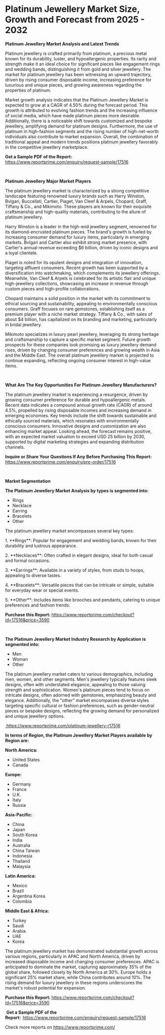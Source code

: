 <p><h1>Platinum Jewellery Market Size, Growth and Forecast from 2025 - 2032</h1></p><p><strong>Platinum Jewellery Market Analysis and Latest Trends</strong></p>
<p><p>Platinum jewellery is crafted primarily from platinum, a precious metal known for its durability, luster, and hypoallergenic properties. Its rarity and strength make it an ideal choice for significant pieces like engagement rings and wedding bands, distinguishing it from gold and silver jewellery. The market for platinum jewellery has been witnessing an upward trajectory, driven by rising consumer disposable income, increasing preference for luxurious and unique pieces, and growing awareness regarding the properties of platinum.</p><p>Market growth analysis indicates that the Platinum Jewellery Market is expected to grow at a CAGR of 4.50% during the forecast period. This growth is attributed to evolving fashion trends and the increasing influence of social media, which have made platinum pieces more desirable. Additionally, there is a noticeable shift towards customized and bespoke jewellery, amplifying demand for platinum designs. Furthermore, the use of platinum in high-fashion segments and the rising number of high-net-worth individuals also contribute to market expansion. Overall, the combination of traditional appeal and modern trends positions platinum jewellery favorably in the competitive jewellery marketplace.</p></p>
<p><strong>Get a Sample PDF of the Report:&nbsp;</strong> <a href="https://www.reportprime.com/enquiry/request-sample/17516?utm_campaign=3566&utm_medium=2&utm_source=Github&utm_content=ia&utm_term=18032025&utm_id=platinum-jewellery">https://www.reportprime.com/enquiry/request-sample/17516</a></p>
<p>&nbsp;</p>
<p><strong>Platinum Jewellery Major Market Players</strong></p>
<p><p>The platinum jewellery market is characterized by a strong competitive landscape featuring renowned luxury brands such as Harry Winston, Bvlgari, Buccellati, Cartier, Piaget, Van Cleef & Arpels, Chopard, Graff, Tiffany & Co., and Mikimoto. These players are known for their exquisite craftsmanship and high-quality materials, contributing to the allure of platinum jewellery.</p><p>Harry Winston is a leader in the high-end jewellery segment, renowned for its diamond-encrusted platinum pieces. The brand's growth is fueled by increasing consumer demand for luxury items, particularly in emerging markets. Bvlgari and Cartier also exhibit strong market presence, with Cartier's annual revenue exceeding $6 billion, driven by iconic designs and a loyal clientele.</p><p>Piaget is noted for its opulent designs and integration of innovation, targeting affluent consumers. Recent growth has been supported by a diversification into watchmaking, which complements its jewellery offerings. Meanwhile, Van Cleef & Arpels is celebrated for its artistic flair and unique high-jewellery collections, showcasing an increase in revenue through custom pieces and high-profile collaborations.</p><p>Chopard maintains a solid position in the market with its commitment to ethical sourcing and sustainability, appealing to environmentally conscious consumers. Graff focuses on rare gemstones, establishing itself as a premium player with a niche market strategy. Tiffany & Co., with sales of about $4 billion, has capitalized on its branding and marketing, particularly in bridal jewellery.</p><p>Mikimoto specializes in luxury pearl jewellery, leveraging its strong heritage and craftsmanship to capture a specific market segment. Future growth prospects for these companies look promising as luxury jewellery demand rises, driven by changing consumer preferences and growing wealth in Asia and the Middle East. The overall platinum jewellery market is projected to continue expanding, reflecting ongoing consumer interest in high-value items.</p></p>
<p>&nbsp;</p>
<p><strong>What Are The Key Opportunities For Platinum Jewellery Manufacturers?</strong></p>
<p><p>The platinum jewellery market is experiencing a resurgence, driven by growing consumer preference for durable and hypoallergenic metals. Recent data indicates a compound annual growth rate (CAGR) of around 4.5%, propelled by rising disposable incomes and increasing demand in emerging economies. Key trends include the shift towards sustainable and ethically sourced materials, which resonates with environmentally conscious consumers. Innovative designs and customization are also enhancing market appeal. Looking ahead, the forecast remains positive, with an expected market valuation to exceed USD 25 billion by 2030, supported by digital marketing strategies and expanding distribution channels.</p></p>
<p><strong>Inquire or Share Your Questions If Any Before Purchasing This Report:</strong> <a href="https://www.reportprime.com/enquiry/pre-order/17516?utm_campaign=3566&utm_medium=2&utm_source=Github&utm_content=ia&utm_term=18032025&utm_id=platinum-jewellery">https://www.reportprime.com/enquiry/pre-order/17516</a></p>
<p>&nbsp;</p>
<p><strong>Market Segmentation</strong></p>
<p><strong>The Platinum Jewellery Market Analysis by types is segmented into:</strong></p>
<p><ul><li>Rings</li><li>Necklace</li><li>Earring</li><li>Bracelets</li><li>Other</li></ul></p>
<p><p>The platinum jewellery market encompasses several key types: </p><p>1. **Rings**: Popular for engagement and wedding bands, known for their durability and lustrous appearance.</p><p>2. **Necklaces**: Often crafted in elegant designs, ideal for both casual and formal occasions.</p><p>3. **Earrings**: Available in a variety of styles, from studs to hoops, appealing to diverse tastes.</p><p>4. **Bracelets**: Versatile pieces that can be intricate or simple, suitable for everyday wear or special events.</p><p>5. **Other**: Includes items like brooches and pendants, catering to unique preferences and fashion trends.</p></p>
<p><strong>Purchase this Report:&nbsp;</strong><a href="https://www.reportprime.com/checkout?id=17516&price=3590&utm_campaign=3566&utm_medium=2&utm_source=Github&utm_content=ia&utm_term=18032025&utm_id=platinum-jewellery">https://www.reportprime.com/checkout?id=17516&price=3590</a></p>
<p>&nbsp;</p>
<p><strong>The Platinum Jewellery Market Industry Research by Application is segmented into:</strong></p>
<p><ul><li>Men</li><li>Woman</li><li>Other</li></ul></p>
<p><p>The platinum jewellery market caters to various demographics, including men, women, and other segments. Men's jewellery typically features sleek designs, often with understated elegance, appealing to those valuing strength and sophistication. Women's platinum pieces tend to focus on intricate designs, often adorned with gemstones, emphasizing beauty and elegance. Additionally, the "other" market encompasses diverse styles targeting specific cultural or fashion preferences, such as gender-neutral pieces or bespoke designs, reflecting the growing demand for personalized and unique jewellery options.</p></p>
<p><a href="https://www.reportprime.com/platinum-jewellery-r17516?utm_campaign=3566&utm_medium=2&utm_source=Github&utm_content=ia&utm_term=18032025&utm_id=platinum-jewellery">&nbsp;https://www.reportprime.com/platinum-jewellery-r17516</a></p>
<p><strong>In terms of Region, the Platinum Jewellery Market Players available by Region are:</strong></p>
<p>
    <p> <strong> North America: </strong>
        <ul>
            <li>United States</li>
            <li>Canada</li>
        </ul>
        </p> 
    <p> <strong> Europe: </strong>
        <ul>
            <li>Germany</li>
            <li>France</li>
            <li>U.K.</li>
            <li>Italy</li>
            <li>Russia</li>
        </ul>
        </p> 
    <p> <strong> Asia-Pacific: </strong>
        <ul>
            <li>China</li>
            <li>Japan</li>
            <li>South Korea</li>
            <li>India</li>
            <li>Australia</li>
            <li>China Taiwan</li>
            <li>Indonesia</li>
            <li>Thailand</li>
            <li>Malaysia</li>
        </ul>
        </p> 
    <p> <strong> Latin America: </strong>
        <ul>
            <li>Mexico</li>
            <li>Brazil</li>
            <li>Argentina Korea</li>
            <li>Colombia</li>
        </ul>
        </p> 
    <p> <strong> Middle East & Africa: </strong>
        <ul>
            <li>Turkey</li>
            <li>Saudi</li>
            <li>Arabia</li>
            <li>UAE</li>
            <li>Korea</li>
        </ul>
    </p>
    </p>
<p><p>The platinum jewellery market has demonstrated substantial growth across various regions, particularly in APAC and North America, driven by increased disposable income and changing consumer preferences. APAC is anticipated to dominate the market, capturing approximately 35% of the global share, followed closely by North America at 30%. Europe holds a significant 25% market share, while China contributes around 10%. The rising demand for luxury jewellery in these regions underscores the market's robust potential for expansion.</p></p>
<p><strong>Purchase this Report: </strong><a href="https://www.reportprime.com/checkout?id=17516&price=3590&utm_campaign=3566&utm_medium=2&utm_source=Github&utm_content=ia&utm_term=18032025&utm_id=platinum-jewellery">https://www.reportprime.com/checkout?id=17516&price=3590</a></p>
<p>&nbsp;<strong>Get a Sample PDF of the Report:&nbsp;&nbsp;</strong><a href="https://www.reportprime.com/enquiry/request-sample/17516?utm_campaign=3566&utm_medium=2&utm_source=Github&utm_content=ia&utm_term=18032025&utm_id=platinum-jewellery">https://www.reportprime.com/enquiry/request-sample/17516</a></p>
<p><strong></strong></p>
<p>Check more reports on <a href="https://www.reportprime.com/?utm_campaign=3566&utm_medium=2&utm_source=Github&utm_content=ia&utm_term=18032025&utm_id=platinum-jewellery">https://www.reportprime.com/</a></p>